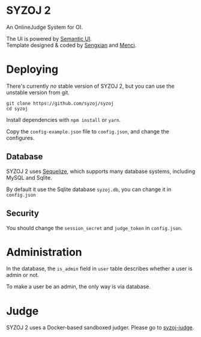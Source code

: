 # SYZOJ 2
An OnlineJudge System for OI.

The UI is powered by [Semantic UI](http://semantic-ui.com/).  
Template designed & coded by [Sengxian](https://www.sengxian.com) and [Menci](https://men.ci).

# Deploying
There's currently *no* stable version of SYZOJ 2, but you can use the unstable version from git.

```
git clone https://github.com/syzoj/syzoj
cd syzoj
```

Install dependencies with `npm install` or `yarn`.

Copy the `config-example.json` file to `config.json`, and change the configures.

## Database
SYZOJ 2 uses [Sequelize](http://sequelizejs.com), which supports many database systems, including MySQL and Sqlite.

By default it use the Sqlite database `syzoj.db`, you can change it in `config.json`

## Security
You should change the `session_secret` and `judge_token` in `config.json`.

# Administration
In the database, the `is_admin` field in `user` table describes whether a user is admin or not.

To make a user be an admin, the only way is via database.

# Judge
SYZOJ 2 uses a Docker-based sandboxed judger. Please go to [syzoj-judge](https://github.com/syzoj/syzoj-judge).
